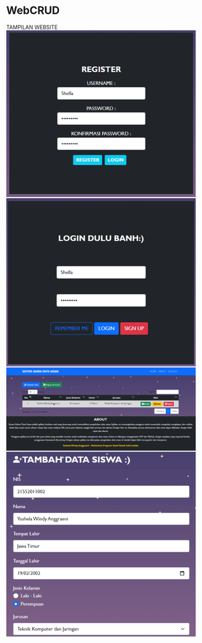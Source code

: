 
# WebCRUD

TAMPILAN WEBSITE
![gambar](https://github.com/ireniusbonan/ren/blob/main/img/screenshot/Tampilan%20Halaman%20Register.png)
![gambar](https://github.com/ireniusbonan/ren/blob/main/img/screenshot/Tampilan%20Menu%20Login.png)
![gambar](https://github.com/ireniusbonan/ren/blob/main/img/screenshot/Tampilan%20Menu%20Dasbor.png)
![gambar](https://github.com/ireniusbonan/ren/blob/main/img/screenshot/Tampilan%20Menu%20Tambah%20Data.png)
